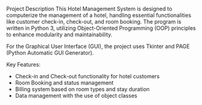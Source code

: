 Project Description
This Hotel Management System is designed to computerize the management of a hotel, handling essential functionalities like customer check-in, check-out, and room booking. The program is written in Python 3, utilizing Object-Oriented Programming (OOP) principles to enhance modularity and maintainability.

For the Graphical User Interface (GUI), the project uses Tkinter and PAGE (Python Automatic GUI Generator).

Key Features:
- Check-in and Check-out functionality for hotel customers
- Room Booking and status management
- Billing system based on room types and stay duration
- Data management with the use of object classes
